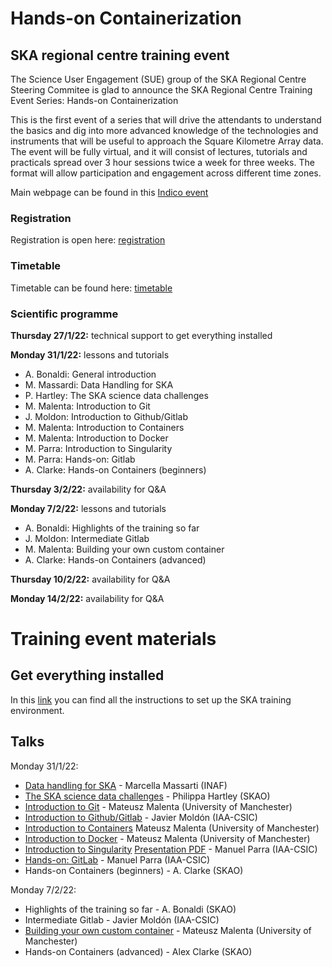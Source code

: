 # Hands-on Containerization

## SKA regional centre training event

The Science User Engagement (SUE) group of the SKA Regional Centre Steering Commitee is glad to announce the SKA Regional Centre Training Event Series: Hands-on Containerization

This is the first event of a series that will drive the attendants to understand the basics and dig into more advanced knowledge of the technologies and instruments that will be useful to approach the Square Kilometre Array data. The event will be fully virtual, and it will consist of lectures, tutorials and practicals spread over 3 hour sessions twice a week for three weeks. The format will allow participation and engagement across different time zones.

Main webpage can be found in this [Indico event](https://indico.skatelescope.org/event/876/overview)

### Registration

Registration is open here: [registration](https://indico.skatelescope.org/event/876/registrations/339/)

### Timetable

Timetable can be found here: [timetable](https://indico.skatelescope.org/event/876/timetable/#20220127)

### Scientific programme

**Thursday 27/1/22:** technical support to get everything installed

**Monday 31/1/22:** lessons and tutorials 
- A. Bonaldi: General introduction
- M. Massardi: Data Handling for SKA
- P. Hartley: The SKA science data challenges 
- M. Malenta: Introduction to Git
- J. Moldon: Introduction to Github/Gitlab
- M. Malenta: Introduction to Containers
- M. Malenta: Introduction to Docker
- M. Parra: Introduction to Singularity
- M. Parra: Hands-on: Gitlab
- A. Clarke: Hands-on Containers (beginners)

**Thursday 3/2/22:** availability for Q&A

**Monday 7/2/22:** lessons and tutorials
- A. Bonaldi: Highlights of the training so far
- J. Moldon: Intermediate Gitlab
- M. Malenta: Building your own custom container
- A. Clarke: Hands-on Containers (advanced)

**Thursday 10/2/22:** availability for Q&A 

**Monday 14/2/22:** availability for Q&A

# Training event materials 

## Get everything installed 

In this [link](https://ska-telescope.gitlab.io/src/ska-src-training-containers/) you can find all the instructions to set up the SKA training environment.

## Talks

Monday 31/1/22: 
- [Data handling for SKA](./Talks/data-handling/Towards_the_SKA__The_origin_of_big_data.pdf) - Marcella Massarti (INAF)
- [The SKA science data challenges](./Talks/SKA-data-challenges/Science_Data_Challenges.pdf) - Philippa Hartley (SKAO)
- [Introduction to Git](./Talks/git-intro/README.md) - Mateusz Malenta (University of Manchester)
- [Introduction to Github/Gitlab](./Talks/intro_github_gitlab/intro_github_ska_training.pdf) - Javier Moldón (IAA-CSIC)
- [Introduction to Containers](./Talks/containers-intro/README.md) Mateusz Malenta (University of Manchester)
- [Introduction to Docker](./Talks/docker-intro/README.md) - Mateusz Malenta (University of Manchester)
- [Introduction to Singularity](./Talks/intro-singularity-containers/README.md) [Presentation PDF](./Talks/intro-singularity-containers/Introduction_to_Singularity_Containers.pdf) - Manuel Parra (IAA-CSIC)
- [Hands-on: GitLab](./Talks/hands-on-gitlab/README.md) - Manuel Parra (IAA-CSIC)
- Hands-on Containers (beginners) - A. Clarke (SKAO)

Monday 7/2/22:
- Highlights of the training so far - A. Bonaldi (SKAO)
- Intermediate Gitlab - Javier Moldón (IAA-CSIC)
- [Building your own custom container](./Talks/containers-build/README.md) - Mateusz Malenta (University of Manchester)
- Hands-on Containers (advanced) - Alex Clarke (SKAO)



